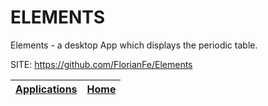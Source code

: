 # ELEMENTS

 Elements - a desktop App which displays the periodic table.
 
 SITE: https://github.com/FlorianFe/Elements

 | [Applications](https://portable-linux-apps.github.io/apps.html) | [Home](https://portable-linux-apps.github.io)
 | --- | --- |
